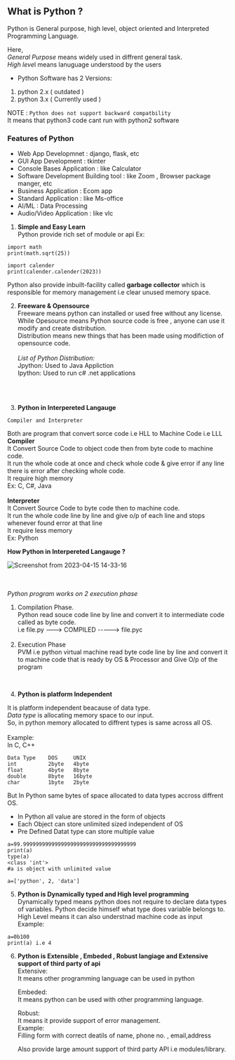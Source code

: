 ## What is Python ?
Python is General purpose, high level, object oriented and Interpreted Programming Language.

Here,  <br>
*General Purpose* means widely used in diffrent general task.  <br>
*High leve*l means lanuguage understood by the users



* Python Software has 2 Versions:
1. python 2.x  ( outdated )
2. python 3.x  ( Currently used )

NOTE : `Python does not support backward compatbility ` <br>
It means that python3 code cant run with python2 software 


### Features of Python 

* Web App Developmnet :  django, flask, etc
* GUI App Development : tkinter
* Console Bases Application : like Calculator
* Software Development Building tool : like Zoom , Browser package manger, etc
* Business Application : Ecom app
* Standard Application : like Ms-office
* AI/ML : Data Processing
* Audio/Video Application : like vlc

1. **Simple and Easy Learn** <br>
Python provide rich set of module or api
Ex:
```
import math
print(math.sqrt(25))
```
```
import calender
print(calender.calender(2023))
```

Python also provide inbuilt-facility called <b>garbage collector</b> which is responsible for memory management i.e clear unused memory space.

2. **Freeware & Opensource** <br>
Freeware means python can installed or used free without any license. While Opesource means Python source code is free , anyone can use it modify and create distribution. <br>
Distribution means new things that has been made using modifiction  of opensource code. <br> <br>
*List of Python Distribution:* <br> 
Jpython: Used to Java Appliction <br>
Ipython: Used to run c# .net applications

<br> <br>

3. **Python in Interpereted Langauge**

``Compiler and Interpreter``  <br>

Both are program that convert sorce code i.e HLL to Machine Code i.e LLL <br>
**Compiler** <br>
It Convert Source Code to object code then from byte code to machine code. <br>
It run the whole code  at once and check whole code & give error if any line there is error after checking whole code. <br>
It require high memory <br>
Ex: C, C#, Java <br>
<br>
**Interpreter** <br>
It Convert Source Code to byte code then to machine code. <br>
It run the whole code line by line and give o/p of each line and stops whenever found error at that line <br>
It require less memory <br>
Ex: Python <br>

<b>How Python in Interpereted Langauge ? </b>

![Screenshot from 2023-04-15 14-33-16](https://user-images.githubusercontent.com/84858868/232202946-0d24ca61-ee23-4248-bd89-120ee2338cc8.png)

<br> <br>
*Python program works on 2 execution phase* <br>
1. Compilation Phase. <br>
    Python read souce code line by line and convert it to intermediate code called as byte code. <br>
    i.e file.py ---> COMPILED ----->  file.pyc
<br> <br>
2. Execution Phase <br>
PVM i.e python virtual machine  read byte code line by line and convert it to machine code  that is ready by OS & Processor  and Give O/p of the program <br>

<br>

4. **Python is platform Independent**

It is platform independent beacause of data type. <br>
*Data type* is  allocating memory space to our input.  <br>
So, in python memory allocated to diffrent types is  same across all OS. <br> <br>
Example: <br>
In C, C++

```
Data Type    DOS     UNIX
int          2byte   4byte
float        4byte   8byte
double       8byte   16byte
char         1byte   2byte
```
But In Python same bytes of space allocated to data types accross diffrent OS.
* In Python all value are stored in the form of objects
* Each Object can store unlimited sized independent of OS
* Pre Defined Datat type can store multiple value
```
a=99.999999999999999999999999999999999999
print(a)
type(a)
<class 'int'>
#a is object with unlimited value
```

```
a=['python', 2, 'data']
```
5. **Python is Dynamically typed and High level programming** <br>
Dynamically typed means python does not require to  declare data types of variables. Python decide himself what type does  variable belongs to.
<br> High Level means it can also understnad machine code as input <br>
Example:
```
a=0b100
print(a) i.e 4
```

6. **Python is Extensible , Embeded , Robust langiage  and Extensive support of third party of api**  <br>
   Extensive:  <br>
   It means other programming language can be used in python  <br>
   
   Embeded: <br>
   It means python can be used with other programming language. <br>
   
   Robust: <br>
   It means it provide  support of error management.  <br>
   Example: <br>
   Filling form with correct deatils of name, phone no. , email,address <br>
   
   Also provide large amount support of third party API i.e modules/library.
   <br>
























